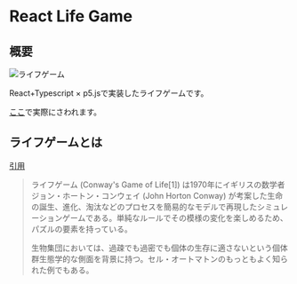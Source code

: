 # React Life Game

## 概要

![ライフゲーム](https://ken109-public.s3-ap-northeast-1.amazonaws.com/life-game.gif)

React+Typescript × p5.jsで実装したライフゲームです。

[ここ](https://life-game.nimil.dev/)で実際にさわれます。

## ライフゲームとは

[引用](https://ja.wikipedia.org/wiki/%E3%83%A9%E3%82%A4%E3%83%95%E3%82%B2%E3%83%BC%E3%83%A0)

> ライフゲーム (Conway's Game of Life[1]) は1970年にイギリスの数学者ジョン・ホートン・コンウェイ (John Horton Conway) が考案した生命の誕生、進化、淘汰などのプロセスを簡易的なモデルで再現したシミュレーションゲームである。単純なルールでその模様の変化を楽しめるため、パズルの要素を持っている。
>
> 生物集団においては、過疎でも過密でも個体の生存に適さないという個体群生態学的な側面を背景に持つ。セル・オートマトンのもっともよく知られた例でもある。
